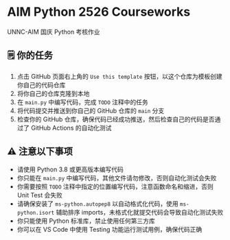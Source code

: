 # AIM Python 2526 Courseworks

UNNC-AIM 国庆 Python 考核作业

## 🗒️ 你的任务

1. 点击 GitHub 页面右上角的 `Use this template` 按钮，以这个仓库为模板创建你自己的代码仓库
2. 将你自己的仓库克隆到本地
3. 在 `main.py` 中编写代码，完成 `TODO` 注释中的任务
4. 将代码提交并推送到你自己的 GitHub 仓库的 `main` 分支
5. 检查你的 GitHub 仓库，确保代码已经成功推送，然后检查自己的代码是否通过了 GitHub Actions 的自动化测试

## ⚠️ 注意以下事项

- 请使用 Python 3.8 或更高版本编写代码
- 你只能在 `main.py` 中编写代码，其他文件请勿修改，否则自动化测试会失败
- 你需要按照 `TODO` 注释中指定的位置编写代码，注意函数命名和缩进，否则 Unit Test 会失败
- 请确保安装了 `ms-python.autopep8` 以自动格式化代码，使用 `ms-python.isort` 辅助排序 imports，未格式化就提交代码会导致自动化测试失败
- 你只能使用 Python 标准库，禁止使用任何第三方库
- 你可以在 VS Code 中使用 Testing 功能运行测试用例，确保代码正确
